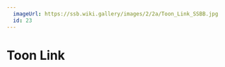 ```yaml
---
  imageUrl: https://ssb.wiki.gallery/images/2/2a/Toon_Link_SSBB.jpg
  id: 23
---
```


# Toon Link
  